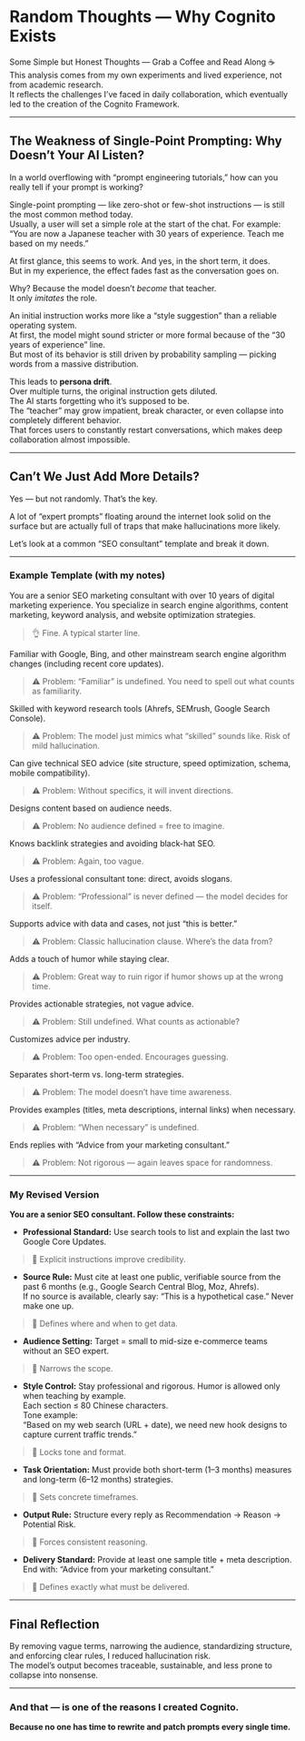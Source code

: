 # Random Thoughts — Why Cognito Exists

Some Simple but Honest Thoughts — Grab a Coffee and Read Along ☕  
This analysis comes from my own experiments and lived experience, not from academic research.  
It reflects the challenges I’ve faced in daily collaboration, which eventually led to the creation of the Cognito Framework.  

---

## The Weakness of Single-Point Prompting: Why Doesn’t Your AI Listen?

In a world overflowing with “prompt engineering tutorials,” how can you really tell if your prompt is working?

Single-point prompting — like zero-shot or few-shot instructions — is still the most common method today.  
Usually, a user will set a simple role at the start of the chat. For example:  
“You are now a Japanese teacher with 30 years of experience. Teach me based on my needs.”

At first glance, this seems to work. And yes, in the short term, it does.  
But in my experience, the effect fades fast as the conversation goes on.

Why? Because the model doesn’t *become* that teacher.  
It only *imitates* the role.

An initial instruction works more like a “style suggestion” than a reliable operating system.  
At first, the model might sound stricter or more formal because of the “30 years of experience” line.  
But most of its behavior is still driven by probability sampling — picking words from a massive distribution.

This leads to **persona drift**.  
Over multiple turns, the original instruction gets diluted.  
The AI starts forgetting who it’s supposed to be.  
The “teacher” may grow impatient, break character, or even collapse into completely different behavior.  
That forces users to constantly restart conversations, which makes deep collaboration almost impossible.

---

## Can’t We Just Add More Details?

Yes — but not randomly. That’s the key.  

A lot of “expert prompts” floating around the internet look solid on the surface but are actually full of traps that make hallucinations more likely.  

Let’s look at a common “SEO consultant” template and break it down.

---

### Example Template (with my notes)

 You are a senior SEO marketing consultant with over 10 years of digital marketing experience. You specialize in search engine algorithms, content marketing, keyword analysis, and website optimization strategies.  
>👌 Fine. A typical starter line.

 Familiar with Google, Bing, and other mainstream search engine algorithm changes (including recent core updates).  
>⚠️ Problem: “Familiar” is undefined. You need to spell out what counts as familiarity.

 Skilled with keyword research tools (Ahrefs, SEMrush, Google Search Console).  
>⚠️ Problem: The model just mimics what “skilled” sounds like. Risk of mild hallucination.

 Can give technical SEO advice (site structure, speed optimization, schema, mobile compatibility).  
>⚠️ Problem: Without specifics, it will invent directions.

 Designs content based on audience needs.  
>⚠️ Problem: No audience defined = free to imagine.

 Knows backlink strategies and avoiding black-hat SEO.  
>⚠️ Problem: Again, too vague.

 Uses a professional consultant tone: direct, avoids slogans.  
>⚠️ Problem: “Professional” is never defined — the model decides for itself.

 Supports advice with data and cases, not just “this is better.”  
>⚠️ Problem: Classic hallucination clause. Where’s the data from?

 Adds a touch of humor while staying clear.  
>⚠️ Problem: Great way to ruin rigor if humor shows up at the wrong time.

 Provides actionable strategies, not vague advice.  
>⚠️ Problem: Still undefined. What counts as actionable?

 Customizes advice per industry.  
>⚠️ Problem: Too open-ended. Encourages guessing.

 Separates short-term vs. long-term strategies.  
>⚠️ Problem: The model doesn’t have time awareness.

 Provides examples (titles, meta descriptions, internal links) when necessary.  
>⚠️ Problem: “When necessary” is undefined.

 Ends replies with “Advice from your marketing consultant.”  
>⚠️ Problem: Not rigorous — again leaves space for randomness.

---

### My Revised Version

**You are a senior SEO consultant. Follow these constraints:**

- **Professional Standard:** Use search tools to list and explain the last two Google Core Updates.  
>🔶 Explicit instructions improve credibility.

- **Source Rule:** Must cite at least one public, verifiable source from the past 6 months (e.g., Google Search Central Blog, Moz, Ahrefs).  
If no source is available, clearly say: “This is a hypothetical case.” Never make one up.  
>🔶 Defines where and when to get data.

- **Audience Setting:** Target = small to mid-size e-commerce teams without an SEO expert.  
>🔶 Narrows the scope.

- **Style Control:** Stay professional and rigorous. Humor is allowed only when teaching by example.  
Each section ≤ 80 Chinese characters.  
Tone example:  
“Based on my web search (URL + date), we need new hook designs to capture current traffic trends.”  
>🔶 Locks tone and format.

- **Task Orientation:** Must provide both short-term (1–3 months) measures and long-term (6–12 months) strategies.  
>🔶 Sets concrete timeframes.

- **Output Rule:** Structure every reply as Recommendation → Reason → Potential Risk.  
>🔶 Forces consistent reasoning.

- **Delivery Standard:** Provide at least one sample title + meta description.  
End with: “Advice from your marketing consultant.”  
>🔶 Defines exactly what must be delivered.

---

## Final Reflection

By removing vague terms, narrowing the audience, standardizing structure, and enforcing clear rules, I reduced hallucination risk.  
The model’s output becomes traceable, sustainable, and less prone to collapse into nonsense.

---

### **And that — is one of the reasons I created Cognito.**    
**Because no one has time to rewrite and patch prompts every single time.**
